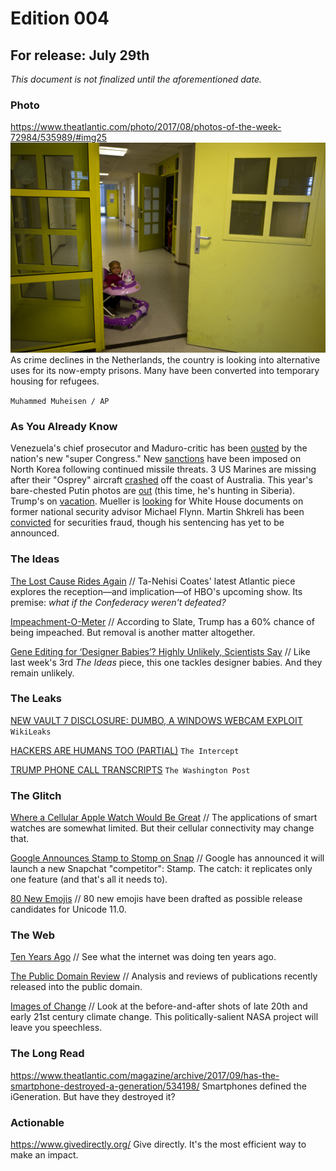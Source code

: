 # Edition 004

## For release: July 29th

_This document is not finalized until the aforementioned date._

### Photo

https://www.theatlantic.com/photo/2017/08/photos-of-the-week-72984/535989/#img25
![formerprison.jpg](formerprison.jpg)
As crime declines in the Netherlands, the country is looking into alternative uses for its now-empty prisons. Many have been converted into temporary housing for refugees.

`Muhammed Muheisen / AP`

### As You Already Know
Venezuela's chief prosecutor and Maduro-critic has been [ousted](https://www.washingtonpost.com/world/government-forces-surround-office-of-venezuelas-chief-prosecutor/2017/08/05/2a7c76a2-79e2-11e7-8f39-eeb7d3a2d304_story.html) by the nation's new "super Congress." New [sanctions](http://www.bbc.com/news/world-asia-40838582) have been imposed on North Korea following continued missile threats. 3 US Marines are missing after their "Osprey" aircraft [crashed](https://www.nytimes.com/2017/08/05/world/marines-crash-osprey-australia.html) off the coast of Australia. This year's bare-chested Putin photos are [out](https://www.washingtonpost.com/news/worldviews/wp/2017/08/05/new-bare-chested-putin-photos-released-2017-edition-aquatic-theme/) (this time, he's hunting in Siberia). Trump's on [vacation](http://www.huffingtonpost.com/entry/trump-new-jersey-visit-security_us_5985fd92e4b08b75dcc74d0f). Mueller is [looking](https://www.nytimes.com/2017/08/04/us/politics/robert-mueller-michael-flynn-turkey.html) for White House documents on former national security advisor Michael Flynn. Martin Shkreli has been [convicted](https://www.cnbc.com/2017/08/04/pharma-bro-martin-shkreli-convicted-in-federal-fraud-case.html) for securities fraud, though his sentencing has yet to be announced.

### The Ideas

[The Lost Cause Rides Again](https://www.theatlantic.com/entertainment/archive/2017/08/no-confederate/535512/) // Ta-Nehisi Coates' latest Atlantic piece explores the reception—and implication—of HBO's upcoming show. Its premise: *what if the Confederacy weren't defeated?*

[Impeachment-O-Meter](http://www.slate.com/blogs/the_slatest/2017/08/04/trump_impeachment_chances_golf_vacation_edition.html) // According to Slate, Trump has a 60% chance of being impeached. But removal is another matter altogether.

[Gene Editing for ‘Designer Babies’? Highly Unlikely, Scientists Say](https://www.nytimes.com/2017/08/04/science/gene-editing-embryos-designer-babies.html) // Like last week's 3rd *The Ideas* piece, this one tackles designer babies. And they remain unlikely.

### The Leaks

[NEW VAULT 7 DISCLOSURE: DUMBO, A WINDOWS WEBCAM EXPLOIT](https://wikileaks.org/vault7/#Dumbo)
`WikiLeaks`

[HACKERS ARE HUMANS TOO (PARTIAL)](https://theintercept.com/document/2017/08/02/cse-hackers-are-humans-too-partial/)
`The Intercept`

[TRUMP PHONE CALL TRANSCRIPTS](https://www.washingtonpost.com/graphics/2017/politics/australia-mexico-transcripts/)
`The Washington Post`

### The Glitch
[Where a Cellular Apple Watch Would Be Great](https://techcrunch.com/2017/08/05/all-the-major-cases-where-an-lte-enabled-apple-watch-would-be-great/?ncid=mobilenavtrend) // The applications of smart watches are somewhat limited. But their cellular connectivity may change that.

[Google Announces Stamp to Stomp on Snap](https://www.digitaltrends.com/mobile/google-snapchat-discover-stamp/) // Google has announced it will launch a new Snapchat "competitor": Stamp. The catch: it replicates only one feature (and that's all it needs to).

[80 New Emojis](https://www.cnet.com/news/new-emoji-candidates-for-2018-unicode-11/) // 80 new emojis have been drafted as possible release candidates for Unicode 11.0.

### The Web

[Ten Years Ago](http://tenyearsago.io/) // See what the internet was doing ten years ago.

[The Public Domain Review](http://publicdomainreview.org/) // Analysis and reviews of publications recently released into the public domain.

[Images of Change](https://climate.nasa.gov/images-of-change?id=626#626-mount-pinatubo-philippines,-erupted-26-years-ago) // Look at the before-and-after shots of late 20th and early 21st century climate change. This politically-salient NASA project will leave you speechless.

### The Long Read
https://www.theatlantic.com/magazine/archive/2017/09/has-the-smartphone-destroyed-a-generation/534198/ Smartphones defined the iGeneration. But have they destroyed it?

### Actionable
https://www.givedirectly.org/ Give directly. It's the most efficient way to make an impact.
